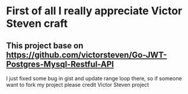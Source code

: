 # First of all I really appreciate Victor Steven craft
## This project base on https://github.com/victorsteven/Go-JWT-Postgres-Mysql-Restful-API 
I just fixed some bug in gist and update range loop there, so if someone want to fork my project please credit Victor Steven project